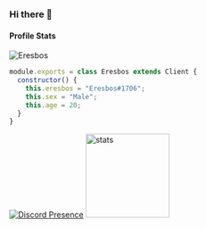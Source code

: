 ### Hi there 👋

<h4>Profile Stats</h4><img src="https://komarev.com/ghpvc/?username=ERESB0S&color=dc143c&label=Visitors&color=6182e1" alt="Eresbos"/>

```js
module.exports = class Eresbos extends Client {
  constructor() {
    this.eresbos = "Eresbos#1706";
    this.sex = "Male";
    this.age = 20;
  }
}
```

[![Discord Presence](https://lanyard-profile-readme.vercel.app/api/239330400223232000?hideDiscrim=true)](https://discord.com/users/239330400223232000)
<img src="https://github-readme-stats.vercel.app/api?username=ERESB0S&count_private=true&show_icons=true&theme=dark&hide_border=true" width="%100" height="150px" alt="stats" />

